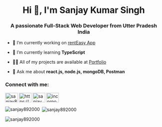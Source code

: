 <h1 align="center">Hi 👋, I'm Sanjay Kumar Singh</h1>
<h3 align="center">A passionate Full-Stack Web Developer from Utter Pradesh India</h3>

- 🔭 I’m currently working on [rentEasy App]()
- 🌱 I’m currently learning **TypeScript**

- 👨‍💻 All of my projects are available at [Portfolio](https://sanjay892000.netlify.app/)

- 💬 Ask me about **react.js, node.js, mongoDB, Postman**

<h3 align="left">Connect with me:</h3>
<p align="left">
<a href="https://linkedin.com/in/sanjay892000" target="blank"><img align="center" src="https://raw.githubusercontent.com/rahuldkjain/github-profile-readme-generator/master/src/images/icons/Social/linked-in-alt.svg" alt="sanjay892000" height="30" width="40" /></a>
<a href="https://fb.com/https://www.facebook.com/profile.php?id=100010363560624&viewas=&show_switched_toast=false&show_switched_tooltip=false&is_tour_dismissed=false&is_tour_completed=false&show_podcast_settings=false&show_community_review_changes=false&should_open_composer=false&badge_type=new_member&show_community_rollback_toast=false&show_community_rollback=false&show_follower_visibility_disclosure=false&bypass_exit_warning=true" target="blank"><img align="center" src="https://raw.githubusercontent.com/rahuldkjain/github-profile-readme-generator/master/src/images/icons/Social/facebook.svg" alt="https://www.facebook.com/profile.php?id=100010363560624&viewas=&show_switched_toast=false&show_switched_tooltip=false&is_tour_dismissed=false&is_tour_completed=false&show_podcast_settings=false&show_community_review_changes=false&should_open_composer=false&badge_type=new_member&show_community_rollback_toast=false&show_community_rollback=false&show_follower_visibility_disclosure=false&bypass_exit_warning=true" height="30" width="40" /></a>
<a href="https://instagram.com/sanjay_singh.15" target="blank"><img align="center" src="https://raw.githubusercontent.com/rahuldkjain/github-profile-readme-generator/master/src/images/icons/Social/instagram.svg" alt="sanjay_singh.15" height="30" width="40" /></a>
<a href="https://www.youtube.com/c/incorporateknowledge" target="blank"><img align="center" src="https://raw.githubusercontent.com/rahuldkjain/github-profile-readme-generator/master/src/images/icons/Social/youtube.svg" alt="incorporateknowledge" height="30" width="40" /></a>
</p>


<p><img align="left" src="https://github-readme-stats.vercel.app/api/top-langs?username=sanjay892000&show_icons=true&locale=en&layout=compact" alt="sanjay892000" /></p>

<p>&nbsp;<img align="center" src="https://github-readme-stats.vercel.app/api?username=sanjay892000&show_icons=true&locale=en" alt="sanjay892000" /></p>

<p><img align="center" src="https://github-readme-streak-stats.herokuapp.com/?user=sanjay892000&" alt="sanjay892000" /></p>


